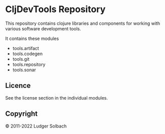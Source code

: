 CljDevTools Repository
======================

This repository contains clojure libraries and components for working with various
software development tools.

It contains these modules
 * tools.artifact
 * tools.codegen
 * tools.git
 * tools.repository
 * tools.sonar

Licence
-------
See the license section in the individual modules.

Copyright
---------
© 2011-2022 Ludger Solbach


